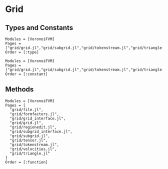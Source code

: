 # Grid

## Types and Constants


```@autodocs
Modules = [VoronoiFVM]
Pages = ["grid/grid.jl","grid/subgrid.jl","grid/tokenstream.jl","grid/triangle.jl"]
Order = [:type]
```

```@autodocs
Modules = [VoronoiFVM]
Pages = ["grid/grid.jl","grid/subgrid.jl","grid/tokenstream.jl","grid/triangle.jl"]
Order = [:constant]
```
## Methods

```@autodocs
Modules = [VoronoiFVM]
Pages = [ 
  "grid/file.jl",
  "grid/formfactors.jl",
  "grid/grid_interface.jl",
  "grid/grid.jl",
  "grid/regionedit.jl",
  "grid/subgrid_interface.jl",
  "grid/subgrid.jl",
  "grid/tensor.jl",
  "grid/tokenstream.jl",
  "grid/velocities.jl",
  "grid/triangle.jl"
]
Order = [:function]
```



